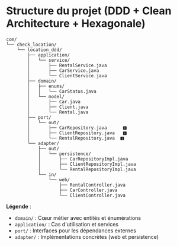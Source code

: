 # Structure du projet (DDD + Clean Architecture + Hexagonale)

```
com/
└── check_location/
    └── location_ddd/
        ├── application/
        │   └── service/
        │       ├── RentalService.java
        │       ├── CarService.java
        │       └── ClientService.java
        ├── domain/
        │   ├── enums/
        │   │   └── CarStatus.java
        │   └── model/
        │       ├── Car.java
        │       ├── Client.java
        │       └── Rental.java
        ├── port/
        │   └── out/
        │       ├── CarRepository.java      🅸
        │       ├── ClientRepository.java   🅸
        │       └── RentalRepository.java  🅸
        └── adapter/
            ├── out/
            │   └── persistence/
            │       ├── CarRepositoryImpl.java
            │       ├── ClientRepositoryImpl.java
            │       └── RentalRepositoryImpl.java
            └── in/
                └── web/
                    ├── RentalController.java
                    ├── CarController.java
                    └── ClientController.java
```

**Légende** :
- `domain/` : Cœur métier avec entités et énumérations
- `application/` : Cas d'utilisation et services
- `port/` : Interfaces pour les dépendances externes
- `adapter/` : Implémentations concrètes (web et persistence)